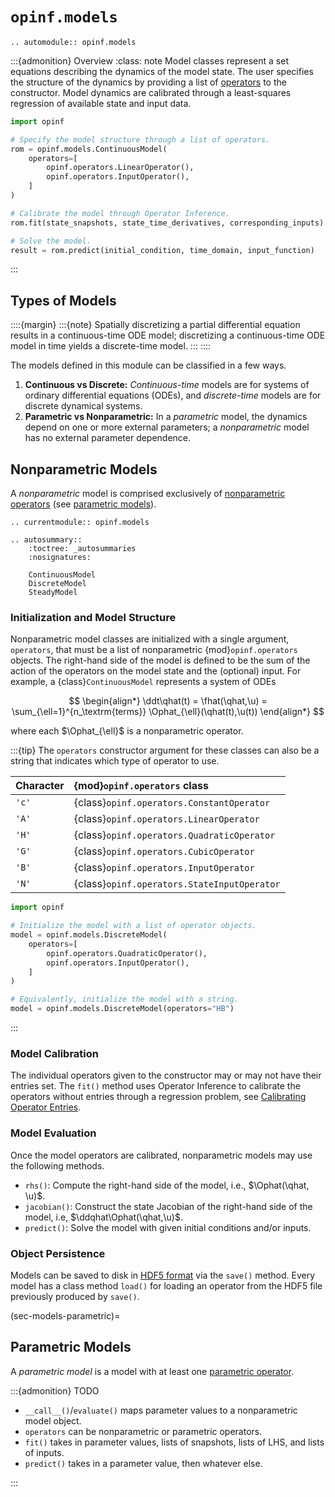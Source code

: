 # `opinf.models`

```{eval-rst}
.. automodule:: opinf.models
```

:::{admonition} Overview
:class: note
Model classes represent a set equations describing the dynamics of the model state.
The user specifies the structure of the dynamics by providing a list of [operators](opinf.operators) to the constructor.
Model dynamics are calibrated through a least-squares regression of available state and input data.

```python
import opinf

# Specify the model structure through a list of operators.
rom = opinf.models.ContinuousModel(
    operators=[
        opinf.operators.LinearOperator(),
        opinf.operators.InputOperator(),
    ]
)

# Calibrate the model through Operator Inference.
rom.fit(state_snapshots, state_time_derivatives, corresponding_inputs)

# Solve the model.
result = rom.predict(initial_condition, time_domain, input_function)
```

:::

## Types of Models

::::{margin}
:::{note}
Spatially discretizing a partial differential equation results in a continuous-time ODE model; discretizing a continuous-time ODE model in time yields a discrete-time model.
:::
::::

The models defined in this module can be classified in a few ways.

1. **Continuous vs Discrete:** _Continuous-time_ models are for systems of ordinary differential equations (ODEs), and _discrete-time_ models are for discrete dynamical systems.
2. **Parametric vs Nonparametric:** In a _parametric_ model, the dynamics depend on one or more external parameters; a _nonparametric_ model has no external parameter dependence.

<!-- 2. **Monolithic vs Multilithic:** A _monolithic_ model defines a single set of equations for the state variable, while a _multilithic_ model defines specific equations for individual parts of the state variable. -->

## Nonparametric Models

A _nonparametric_ model is comprised exclusively of [nonparametric operators](sec-operators-nonparametric) (see [parametric models](sec-models-parametric)).

```{eval-rst}
.. currentmodule:: opinf.models

.. autosummary::
    :toctree: _autosummaries
    :nosignatures:

    ContinuousModel
    DiscreteModel
    SteadyModel
```

### Initialization and Model Structure

Nonparametric model classes are initialized with a single argument, `operators`, that must be a list of nonparametric {mod}`opinf.operators` objects.
The right-hand side of the model is defined to be the sum of the action of the operators on the model state and the (optional) input.
For example, a {class}`ContinuousModel` represents a system of ODEs

$$
\begin{align*}
   \ddt\qhat(t)
   = \fhat(\qhat,\u)
   = \sum_{\ell=1}^{n_\textrm{terms}}
   \Ophat_{\ell}(\qhat(t),\u(t))
\end{align*}
$$

where each $\Ophat_{\ell}$ is a nonparametric operator.

:::{tip}
The `operators` constructor argument for these classes can also be a string that indicates which type of operator to use.

| Character | {mod}`opinf.operators` class |
| :-------- | :------------------------------- |
| `'c'` | {class}`opinf.operators.ConstantOperator` |
| `'A'` | {class}`opinf.operators.LinearOperator` |
| `'H'` | {class}`opinf.operators.QuadraticOperator` |
| `'G'` | {class}`opinf.operators.CubicOperator` |
| `'B'` | {class}`opinf.operators.InputOperator` |
| `'N'` | {class}`opinf.operators.StateInputOperator` |

```python
import opinf

# Initialize the model with a list of operator objects.
model = opinf.models.DiscreteModel(
    operators=[
        opinf.operators.QuadraticOperator(),
        opinf.operators.InputOperator(),
    ]
)

# Equivalently, initialize the model with a string.
model = opinf.models.DiscreteModel(operators="HB")
```

:::

### Model Calibration

The individual operators given to the constructor may or may not have their entries set.
The `fit()` method uses Operator Inference to calibrate the operators without entries through a regression problem, see [Calibrating Operator Entries](sec-operators-calibration).

### Model Evaluation

Once the model operators are calibrated, nonparametric models may use the following methods.

- `rhs()`: Compute the right-hand side of the model, i.e., $\Ophat(\qhat, \u)$.
- `jacobian()`: Construct the state Jacobian of the right-hand side of the model, i.e, $\ddqhat\Ophat(\qhat,\u)$.
- `predict()`: Solve the model with given initial conditions and/or inputs.

### Object Persistence

Models can be saved to disk in [HDF5 format](https://www.h5py.org/) via the `save()` method.
Every model has a class method `load()` for loading an operator from the HDF5 file previously produced by `save()`.

(sec-models-parametric)=
## Parametric Models

A _parametric model_ is a model with at least one [parametric operator](sec-operators-parametric).

:::{admonition} TODO

- `__call__()`/`evaluate()` maps parameter values to a nonparametric model object.
- `operators` can be nonparametric or parametric operators.
- `fit()` takes in parameter values, lists of snapshots, lists of LHS, and lists of inputs.
- `predict()` takes in a parameter value, then whatever else.

:::

<!--
These classes represent models without a block sparsity structure.
Use [multilithic models](sec-models-multilithic) to encode more specific system structure.
-->

<!--
(sec-models-multilithic)=
## Nonparametric Multilithic Models

- `operators` is a list of lists of nonparametric multilithic operators
- Dimension attribute: `rs` and `r = sum(rs)`
-->

<!--
:::{dropdown} Multilithic System Example: Linear Hamiltonian System
:class: tip

Consider the system of ODEs given by

$$
\begin{align*}
    \frac{\text{d}}{\text{d}t}\q(t)
    = \frac{\text{d}}{\text{d}t}\left[\begin{array}{c}
    \q_{0}(t) \\ \q_{1}(t)
    \end{array}\right]
    = \left[\begin{array}{cc}
    \mathbf{0} & \A_{0,1} \\ \A_{1,0} & \mathbf{0}
    \end{array}\right]\left[\begin{array}{c}
    \q_{0}(t) \\ \q_{1}(t)
    \end{array}\right]
    = \A\q(t),
\end{align*}
$$

where $\q_{0}(t),\q_{1}(t)\in\RR^{n/2}$, $\A_{0,1},\A_{1,0}\in\RR^{n/2\times n/2}$, and

$$
\begin{align*}
    \q(t) = \left[\begin{array}{c}
    \q_{0}(t) \\ \q_{1}(t)
    \end{array}\right]\in\RR^{n},
    \qquad
    \A = \left[\begin{array}{cc}
    \mathbf{0} & \A_{0,1} \\ \A_{1,0} & \mathbf{0}
    \end{array}\right]\in\RR^{n\times n}.
\end{align*}
$$

If a monolithic dimensionality reduction technique is used, the structure of the system is lost:
approximating $\q(t) \approx \Vr\qhat$ where $\qhat(t)\in\RR^{r}$ and $\Vr\in\RR^{n\times r}$ has orthogonal columns,
Galerkin projection leads to the model

$$
\begin{align*}
    \frac{\text{d}}{\text{d}t}\qhat(t)
    = \Ahat\qhat(t),
    \qquad
    \Ahat = \Vr\trp\A\Vr.
\end{align*}
$$

In most cases, $\Ahat$ will be dense and not have the block structure of $\A$.
Alternatively, consider the multilithic approximation $\q_{0}(t) \approx \mathbf{V}_{0}\qhat_{0}$ and $\q_{1}(t) \approx \mathbf{V}_{1}\qhat_{1}$ where $\qhat_{0},\qhat_{1}\in\RR^{r/2}$ and $\mathbf{V}_{0},\mathbf{V}_{1}\in\RR^{n/2\times r/2}$, i.e.,

$$
\begin{align*}
    \q(t)
    = \left[\begin{array}{c}
    \q_{0}(t) \\ \q_{1}(t)
    \end{array}\right]
    \approx
    \left[\begin{array}{cc}
    \mathbf{V}_{0} & \mathbf{0} \\ \mathbf{0} & \mathbf{V}_{1}
    \end{array}\right]
    \left[\begin{array}{c}
    \qhat_{0}(t) \\ \qhat_{1}(t)
    \end{array}\right].
\end{align*}
$$

In this case, Galerkin projection produces a Model
$\ddt\qhat(t) = \Ahat\qhat(t)$ as before, but now with

$$
\begin{align*}
    \Ahat
    = \left[\begin{array}{cc}
    \mathbf{V}_{0} & \mathbf{0} \\ \mathbf{0} & \mathbf{V}_{1}
    \end{array}\right]\trp
    \left[\begin{array}{cc}
    \mathbf{0} & \A_{0,1} \\ \A_{1,0} & \mathbf{0}
    \end{array}\right]
    \left[\begin{array}{cc}
    \mathbf{V}_{0} & \mathbf{0} \\ \mathbf{0} & \mathbf{V}_{1}
    \end{array}\right]
    =
    \left[\begin{array}{cc}
    \mathbf{0} & \mathbf{V}_{0}\trp\A_{0,1}\mathbf{V}_{1}
    \\
    \mathbf{V}_{1}\trp\A_{1,0}\mathbf{V}_{0} & \mathbf{0}
    \end{array}\right],
\end{align*}
$$

which has the same block structure as $\A$.
:::
-->
